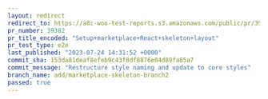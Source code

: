 ```yaml
---
layout: redirect
redirect_to: https://a8c-woo-test-reports.s3.amazonaws.com/public/pr/39382/e2e/index.html
pr_number: 39382
pr_title_encoded: "Setup+marketplace+React+skeleton+layout"
pr_test_type: e2e
last_published: "2023-07-24 14:31:52 +0000"
commit_sha: 153da81deaf8efeb9c43f8df8876e04d89fa85a7
commit_message: "Restructure style naming and update to core styles"
branch_name: add/marketplace-skeleton-branch2
passed: true
---
```

